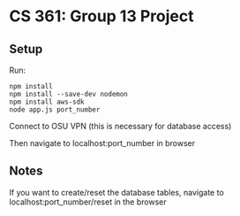 # CS 361: Group 13 Project

## Setup
Run:
```
npm install
npm install --save-dev nodemon
npm install aws-sdk
node app.js port_number
```
Connect to OSU VPN (this is necessary for database access)

Then navigate to localhost:port_number in browser

## Notes
If you want to create/reset the database tables, navigate to localhost:port_number/reset in the browser